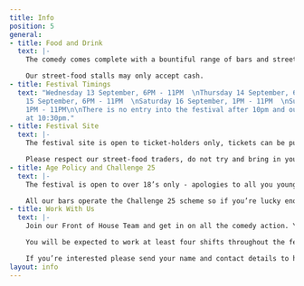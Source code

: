```yaml
---
title: Info
position: 5
general:
- title: Food and Drink
  text: |-
    The comedy comes complete with a bountiful range of bars and street-food stalls. Arrive early to enjoy an array of drinks and bites to suit every meaty, veggie and vegan palate.

    Our street-food stalls may only accept cash.
- title: Festival Timings
  text: "Wednesday 13 September, 6PM - 11PM  \nThursday 14 September, 6PM - 11PM  \nFriday
    15 September, 6PM - 11PM  \nSaturday 16 September, 1PM - 11PM  \nSunday 17 September,
    1PM - 11PM\n\nThere is no entry into the festival after 10pm and our bars close
    at 10:30pm."
- title: Festival Site
  text: |-
    The festival site is open to ticket-holders only, tickets can be purchased in advance online or at the onsite Box Office (subject to availability) on the evening of the show.

    Please respect our street-food traders, do not try and bring in your own food or drink.
- title: Age Policy and Challenge 25
  text: |-
    The festival is open to over 18’s only - apologies to all you younger comedy fans out there.

    All our bars operate the Challenge 25 scheme so if you’re lucky enough to look under 25 please bring ID!
- title: Work With Us
  text: |-
    Join our Front of House Team and get in on all the comedy action. You’ll be the first point of contact with our audience so good communication skills and a friendly attitude are a must. Working with our Front of House Manager you’ll be responsible for getting everyone to the right place at the right time, making sure the shows run on time and keeping the venues running smoothly. You should be confident, good with people, alert and interested in the festival you’re representing. This role is very active and a lot of fun, you should enjoy dealing with lots of people and manage all this with a level head. This is an unpaid volunteer role. You will be given food vouchers to use at our street-food stalls and as many (non-alcoholic) drinks as you need.

    You will be expected to work at least four shifts throughout the festival (13th to 14th Sept). Each shift lasts about four hours with breaks. You must be over 16.

    If you’re interested please send your name and contact details to hannah@57festivals.com with FRONT OF HOUSE TEAM in the subject line.
layout: info
---
```



